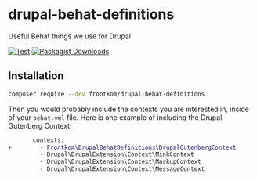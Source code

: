 # drupal-behat-definitions
Useful Behat things we use for Drupal

[![Test](https://github.com/frontkom/drupal-behat-definitions/actions/workflows/run-tests.yml/badge.svg)](https://github.com/frontkom/drupal-behat-definitions/actions/workflows/run-tests.yml)
[![Packagist Downloads](https://img.shields.io/packagist/dt/frontkom/drupal-behat-definitions)](https://packagist.org/packages/frontkom/drupal-behat-definitions)


## Installation

```bash
composer require --dev frontkom/drupal-behat-definitions
```

Then you would probably include the contexts you are interested in, inside of your `behat.yml` file. Here is one example of including the Drupal Gutenberg Context:

```diff
       contexts:
+        - Frontkom\DrupalBehatDefinitions\DrupalGutenbergContext
         - Drupal\DrupalExtension\Context\MinkContext
         - Drupal\DrupalExtension\Context\MarkupContext
         - Drupal\DrupalExtension\Context\MessageContext
```
